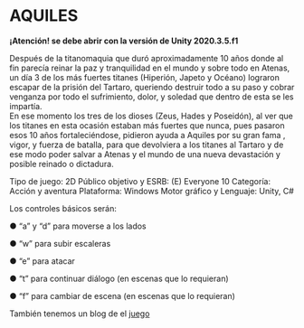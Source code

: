 # AQUILES

**¡Atención! se debe abrir con la versión de Unity 2020.3.5.f1**

Después de la titanomaquia que duró aproximadamente 10 años donde al fin parecía reinar  la paz y tranquilidad en el mundo y sobre todo en Atenas, un día 3 de los más fuertes titanes (Hiperión, Japeto y Océano) lograron escapar de la prisión del Tartaro, queriendo destruir  todo a su paso y cobrar venganza por todo el sufrimiento, dolor, y soledad que dentro de esta  se les impartía.  
En ese momento los tres de los dioses (Zeus, Hades y Poseidón), al ver que los titanes en  esta ocasión estaban más fuertes que nunca, pues pasaron esos 10 años fortaleciéndose,  pidieron ayuda a Aquiles por su gran fama , vigor, y fuerza de batalla, para que devolviera a  los titanes al Tartaro y de ese modo poder salvar a Atenas y el mundo de una nueva  devastación y posible reinado o dictadura.

Tipo de juego: 2D 
Público objetivo y ESRB: (E) Everyone 10
Categoría: Acción y aventura
Plataforma: Windows
Motor gráfico y Lenguaje: Unity, C# 

Los controles básicos serán:

 ● “a” y “d” para moverse a los lados 

 ● “w” para subir escaleras

 ● “e” para atacar

 ● “t” para continuar diálogo (en escenas que lo requieran)

 ● “f” para cambiar de escena (en escenas que lo requieran)

También tenemos un blog de el [juego](https://aquiles.hashnode.dev/)
